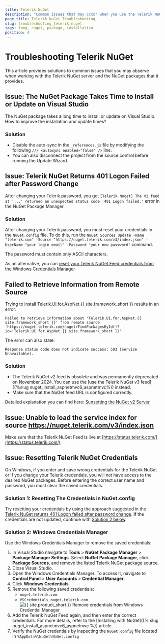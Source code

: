 ```yaml
---
title: Telerik NuGet
description: "Common issues that may occur when you use the Telerik NuGet server to install Telerik UI an Kendo UI packages"
page_title: Telerik NuGet Troubleshooting
slug: troubleshooting_telerik_nuget
tags: long, nuget, package, installation
position: 4
---
```


# Troubleshooting Telerik NuGet

This article provides solutions to common issues that you may observe when working with the Telerik NuGet server and the NuGet packages that it provides.

## Issue: The NuGet Package Takes Time to Install or Update on Visual Studio

The NuGet package takes a long time to install or update on Visual Studio. How to improve the installation and update times?

### Solution

* Disable the auto-sync in the `_references.js` file by modifying the following `/// <autosync enabled="false" />` line.
* You can also disconnect the project from the source control before running the Update Wizard.

## Issue: Telerik NuGet Returns 401 Logon Failed after Password Change

After changing your Telerik password, you get `[Telerik Nuget] The V2 feed at '...' returned an unexpected status code '401 Logon failed.'` error in the NuGet Package Manager.

### Solution

After changing your Telerik password, you must reset your credentials in the `NuGet.config` file. To do this, run the `NuGet Sources Update -Name "telerik.com" -Source "https://nuget.telerik.com/v3/index.json" -UserName "your login email" -Password "your new password"` command.

The password must contain only ASCII characters.

As an alternative, you can [reset your Telerik NuGet Feed credentials from the Windows Credentials Manager](#solution-2-windows-credentials-manager)

## Failed to Retrieve Information from Remote Source

Trying to install Telerik.UI.for.AspNet.{{ site.framework_short }} results in an error:

`Failed to retrieve information about 'Telerik.UI.for.AspNet.{{ site.framework_short }}' from remote source 'https://nuget.telerik.com/nuget/FindPackagesById()?id='Telerik.UI.for.AspNet.{{ site.framework_short }}'`

The error can also state:

`Response status code does not indicate success: 503 (Service Unavailable).`

### Solution 

* The Telerik NuGet v2 feed is obsolete and was permanently deprecated on November 2024. You can use the [use the Telerik NuGet v3 feed]({%slug nuget_install_aspnetmvc6_aspnetmvc%}) instead.
* Make sure that the NuGet feed URL is configured correctly.

Detailed explanation you can find here:
[Sunsetting the NuGet v2 Server](https://www.telerik.com/blogs/sunsetting-nuget-v2-server)

## Issue: Unable to load the service index for source https://nuget.telerik.com/v3/index.json

Make sure that the Telerik NuGet Feed is live at [https://status.telerik.com/](https://status.telerik.com/).

## Issue: Resetting Telerik NuGet Credentials

On Windows, if you enter and save wrong credentials for the Telerik NuGet or if you change your Telerik credentials, you will not have access to the desired NuGet packages. Before entering the correct user name and password, you must clear the saved credentials.

### Solution 1: Resetting The Credentials in NuGet.config

Try resetting your credentials by using the approach suggested in the [Telerik NuGet returns 401 Logon failed after password change](#issue-telerik-nuget-returns-401-logon-failed-after-password-change). If the credentials are not updated, continue with [Solution 2 below](#solution-2-windows-credentials-manager).

### Solution 2: Windows Credentials Manager

Use the Windows Credentials Manager to remove the saved credentials:

1. In Visual Studio navigate to **Tools** > **NuGet Package Manager** > **Package Manager Settings**. Select **NuGet Package Manager**, click **Package Sources**, and remove the listed Telerik NuGet package source.
1. Close Visual Studio.
1. Open the Windows Credentials Manager. To access it, navigate to **Control Panel** > **User Accounts** > **Credential Manager**.
1. Click **Windows Credentials**.
1. Remove the following saved credentials:
    * `nuget.telerik.com`
    * `VSCredentials_nuget.telerik.com`
![{{ site.product_short }} Remove credentials from Windows Credential Manager](../knowledge-base/images/windows-credential-manager.png)
1. Add the Telerik NuGet Feed again, and then enter the correct credentials. For more details, refer to the [Installing with NuGet]({% slug nuget_install_aspnetmvc6_aspnetmvc %}) article.
1. Verify the NuGet credentials by inspecting the `NuGet.config` file located in `%AppData%\NuGet\NuGet.config`
